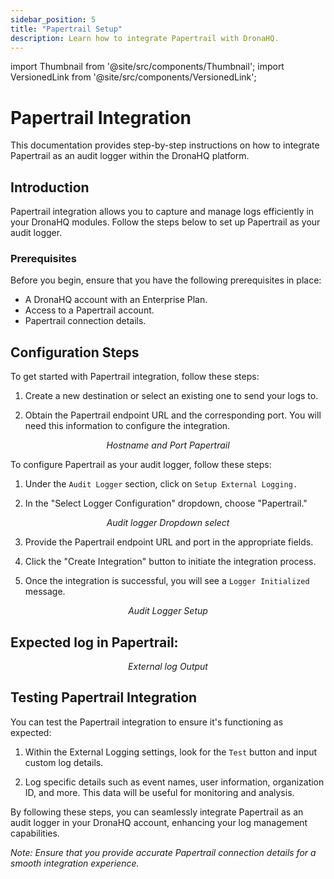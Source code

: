 ```yaml
---
sidebar_position: 5
title: "Papertrail Setup"
description: Learn how to integrate Papertrail with DronaHQ.
---
```


import Thumbnail from '@site/src/components/Thumbnail';
import VersionedLink from '@site/src/components/VersionedLink';

# Papertrail Integration

This documentation provides step-by-step instructions on how to integrate Papertrail as an audit logger within the DronaHQ platform.

## Introduction

Papertrail integration allows you to capture and manage logs efficiently in your DronaHQ modules. Follow the steps below to set up Papertrail as your audit logger.

### Prerequisites

Before you begin, ensure that you have the following prerequisites in place:

- A DronaHQ account with an Enterprise Plan.
- Access to a Papertrail account.
- Papertrail connection details.

## Configuration Steps

To get started with Papertrail integration, follow these steps:

1. Create a new destination or select an existing one to send your logs to.

2. Obtain the Papertrail endpoint URL and the corresponding port. You will need this information to configure the integration.

<figure>
  <Thumbnail src="/img/audit-logger/connection-papertrail.png" alt="Hostname and Port Papertrail" width='100%'/>
  <figcaption align="center"><i>Hostname and Port Papertrail</i></figcaption>
</figure>

To configure Papertrail as your audit logger, follow these steps:

1. Under the `Audit Logger` section, click on `Setup External Logging.`

2. In the "Select Logger Configuration" dropdown, choose "Papertrail."

<figure>
  <Thumbnail src="/img/audit-logger/dropdown-logger.png" alt="Audit logger Dropdown select" width='100%'/>
  <figcaption align="center"><i>Audit logger Dropdown select</i></figcaption>
</figure>

3. Provide the Papertrail endpoint URL and port in the appropriate fields.

4. Click the "Create Integration" button to initiate the integration process.

5. Once the integration is successful, you will see a `Logger Initialized` message.

<figure>
  <Thumbnail src="/img/audit-logger/papertrail-setup.png" alt="Papertrail Setup" width='100%'/>
  <Thumbnail src="/img/audit-logger/audit-logger-setup.png" alt="Audit Logger Setup" width='100%'/>
  <figcaption align="center"><i>Audit Logger Setup</i></figcaption>
</figure>

## Expected log in Papertrail:

<figure>
  <Thumbnail src="/img/audit-logger/output-papertrail.png" alt="External log Output" width='100%'/>
  <figcaption align = "center"><i>External log Output</i></figcaption>
</figure>

## Testing Papertrail Integration

You can test the Papertrail integration to ensure it's functioning as expected:

1. Within the External Logging settings, look for the `Test` button and input custom log details.

2. Log specific details such as event names, user information, organization ID, and more. This data will be useful for monitoring and analysis.

By following these steps, you can seamlessly integrate Papertrail as an audit logger in your DronaHQ account, enhancing your log management capabilities.

*Note: Ensure that you provide accurate Papertrail connection details for a smooth integration experience.*
